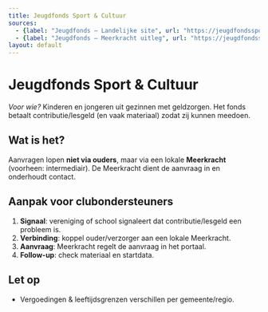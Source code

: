 ```yaml
---
title: Jeugdfonds Sport & Cultuur
sources:
  - {label: "Jeugdfonds — Landelijke site", url: "https://jeugdfondssportencultuur.nl/"}
  - {label: "Jeugdfonds — Meerkracht uitleg", url: "https://jeugdfondssportencultuur.nl/meerkracht/"}
layout: default
---
```

# Jeugdfonds Sport & Cultuur

*Voor wie?* Kinderen en jongeren uit gezinnen met geldzorgen. Het fonds betaalt contributie/lesgeld (en vaak materiaal) zodat zij kunnen meedoen.

## Wat is het?
Aanvragen lopen **niet via ouders**, maar via een lokale **Meerkracht** (voorheen: intermediair). De Meerkracht dient de aanvraag in en onderhoudt contact.

## Aanpak voor clubondersteuners
1. **Signaal**: vereniging of school signaleert dat contributie/lesgeld een probleem is.
2. **Verbinding**: koppel ouder/verzorger aan een lokale Meerkracht.
3. **Aanvraag**: Meerkracht regelt de aanvraag in het portaal.
4. **Follow-up**: check materiaal en startdata.

## Let op
- Vergoedingen & leeftijdsgrenzen verschillen per gemeente/regio.
